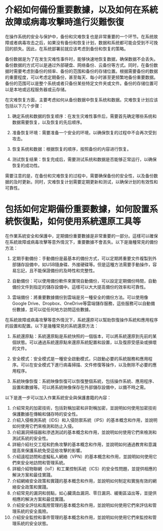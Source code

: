 # 介紹如何備份重要數據，以及如何在系統故障或病毒攻擊時進行災難恢復

在操作系统的安全与保护中，备份和灾难恢复也是非常重要的一个环节。在系统故障或者病毒攻击之后，如果没有备份和恢复计划，数据和系统都可能会受到不可挽回的损失。因此，在系统部署前就应该考虑到备份和恢复的策略。

备份数据是为了在发生灾难性事件时，能够快速地恢复数据，确保数据不会丢失。备份数据的方式可以是通过外部硬盘、网络备份、云备份等方式。同时，在备份数据时需要考虑到备份的频率、备份的范围和备份的存储位置。根据需要备份的数据的重要程度，可以考虑定期备份，甚至每天、每小时甚至更频繁地备份重要数据。备份的范围可以是整个系统或者只备份某些特定文件夹或文件。备份的存储位置可以是本地或远程服务器或云存储。

在灾难恢复方面，主要考虑如何从备份数据中恢复系统和数据。灾难恢复计划应该包括以下几个步骤：

1. 确定系统和数据的恢复顺序：在发生灾难性事件后，需要首先确定哪些系统和数据需要恢复，以及恢复的先后顺序。

2. 准备恢复环境：需要准备一个安全的环境，以确保恢复的过程中不会再次受到攻击。

3. 恢复系统和数据：根据恢复的顺序，按照备份的内容进行恢复。

4. 测试恢复结果：恢复完成后，需要测试系统和数据是否能够正常运行，以确保恢复的成功性。

需要注意的是，在备份和灾难恢复的过程中，需要确保备份的安全性，以及备份数据的及时更新。同时，灾难恢复计划需要定期更新和测试，以确保计划的有效性和可靠性。

# 包括如何定期備份重要數據，如何設置系統恢復點，如何使用系統還原工具等

在作業系統安全和保護中，定期備份重要數據是非常重要的一部分。這樣可以確保在系統故障或病毒攻擊等意外情況下，重要數據不會丟失。以下是幾種常見的備份方法：

1. 定期手動備份：手動備份是最基本的備份方式，可以定期將重要文件複製到外部儲存設備中，如USB隨身碟、外接硬碟等。但是這種方法需要手動操作，容易忘記，且不能保證備份的及時性和完整性。

2. 自動備份：可以使用備份軟件來實現自動備份，可以設定定期備份時間，自動備份文件到指定的儲存設備中。這樣可以大大提高備份的效率和可靠性。

3. 雲端備份：將重要數據備份到雲端是另一種安全的備份方法。可以使用像Google Drive、Dropbox、OneDrive等雲端儲存服務，這些服務可以自動備份數據，並可以從任何地方訪問這些數據。

在系統故障或病毒攻擊等意外情況下，系統還原可以幫助恢復操作系統和應用程序的設置和配置。以下是幾種常見的系統還原方法：

1. 系統還原點：系統還原點是系統快照的一個版本，可以將系統還原到先前的某個狀態。可以通過系統還原點來還原系統配置和設置，以及復原受感染或損壞的文件。

2. 安全模式：安全模式是一種安全啟動模式，只啟動必要的系統服務和應用程序。可以在安全模式下進行病毒掃描、文件修復等操作，以及刪除不必要的應用程序。

3. 系統映像恢復：系統映像恢復可以恢復整個系統，包括操作系統、應用程序、設置和數據等。可以將系統映像保存在外部儲存設備中，以備不時之需。

以下是進一步可以加入作業系統安全與保護書籍的內容：

1. 介紹常見的加密技術，包括對稱加密和非對稱加密，並說明如何使用加密技術保護數據在傳輸和儲存時的安全性。
2. 介紹入侵檢測系統（IDS）和入侵防禦系統（IPS）的基本概念和作用，並說明如何使用它們來檢測和防止入侵。
3. 介紹漏洞掃描器和滲透測試的基本概念和作用，並說明如何使用它們來檢測和測試系統的安全性。
4. 詳細介紹社交工程和釣魚攻擊的基本概念和作用，並說明如何通過教育和意識提高來保護系統免受這些攻擊的影響。
5. 介紹遠程訪問和虛擬私人網絡（VPN）的基本概念和作用，並說明如何使用它們來安全地訪問和管理系統。
6. 詳細介紹物聯網（IoT）和工業控制系統（ICS）的安全性問題，並提供相應的解決方案和最佳實踐。
7. 介紹網絡安全政策和實踐的基本概念和作用，並說明如何制定和實施有效的網絡安全政策和實踐。
8. 介紹常見的漏洞和弱點，如心臟滴血漏洞、零日漏洞、緩衝區溢出等，並提供相應的解決方案和最佳實踐。
9. 介紹安全評估和風險管理的基本概念和作用，並說明如何使用它們來評估和管理系統的安全風險。
10. 介紹安全監控和事件管理的基本概念和作用，並說明如何使用它們來監控和管理系統的安全狀態。